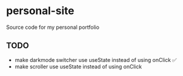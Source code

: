 # personal-site
Source code for my personal portfolio


## TODO 
 * make darkmode switcher use useState instead of using onClick ✅
 * make scroller use useState  instead of using onClick 

